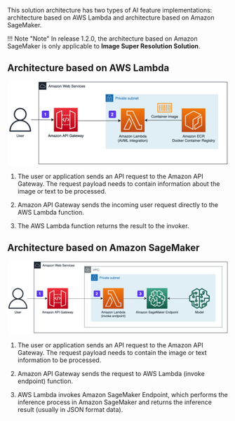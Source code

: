This solution architecture has two types of AI feature implementations: architecture based on AWS Lambda and architecture based on Amazon SageMaker.

!!! Note "Note"
    In release 1.2.0, the architecture based on Amazon SageMaker is only applicable to **Image Super Resolution Solution**.

## Architecture based on AWS Lambda


![](./images/arch-lambda.png)

1. The user or application sends an API request to the Amazon API Gateway. The request payload needs to contain information about the image or text to be processed.

2. Amazon API Gateway sends the incoming user request directly to the AWS Lambda function. 

3. The AWS Lambda function returns the result to the invoker.

## Architecture based on Amazon SageMaker

![](./images/arch-sagemaker.png)

1. The user or application sends an API request to the Amazon API Gateway. The request payload needs to contain the image or text information to be processed.

2. Amazon API Gateway sends the request to AWS Lambda (invoke endpoint) function.

3. AWS Lambda invokes Amazon SageMaker Endpoint, which performs the inference process in Amazon SageMaker and returns the inference result (usually in JSON format data).
